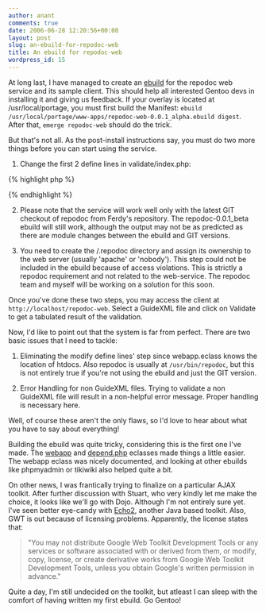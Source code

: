```yaml
---
author: anant
comments: true
date: 2006-06-28 12:20:56+00:00
layout: post
slug: an-ebuild-for-repodoc-web
title: An ebuild for repodoc-web
wordpress_id: 15
---
```


At long last, I have managed to create an
[ebuild](http://www.kix.in/soc/repodoc/repodoc-web-0.0.1_alpha.ebuild) for
the repodoc web service and its sample client. This should help all
interested Gentoo devs in installing it and giving us feedback. If your
overlay is located at /usr/local/portage, you must first build the Manifest:
`ebuild /usr/local/portage/www-apps/repodoc-web-0.0.1_alpha.ebuild digest`.
After that, `emerge repodoc-web` should do the trick.

But that's not all. As the post-install instructions say, you must do two
more things before you can start using the service.

1. Change the first 2 define lines in validate/index.php:

{% highlight php %}
<?php
define('HTDOCS', '/path/to/htdocs');
define('REPODOC', '/path/to/repodoc/executable');
?>
{% endhighlight %}

2. Please note that the service will work well only with the latest GIT
checkout of repodoc from Ferdy's repository. The repodoc-0.0.1_beta ebuild
will still work, although the output may not be as predicted as there are
module changes between the ebuild and GIT versions.

3. You need to create the /.repodoc directory and assign its ownership to
the web server (usually 'apache' or 'nobody'). This step could not be
included in the ebuild because of access violations. This is strictly a
repodoc requirement and not related to the web-service. The repodoc team and
myself will be working on a solution for this soon.

Once you've done these two steps, you may access the client at
`http://localhost/repodoc-web`. Select a GuideXML file and click on Validate
to get a tabulated result of the validation.

Now, I'd like to point out that the system is far from perfect. There are two
basic issues that I need to tackle:

1. Eliminating the modify define lines' step since webapp.eclass knows the
location of htdocs. Also repodoc is usually at `/usr/bin/repodoc`, but this
is not entirely true if you're not using the ebuild and just the GIT version.

2. Error Handling for non GuideXML files. Trying to validate a non GuideXML
file will result in a non-helpful error message. Proper handling is necessary
here.

Well, of course these aren't the only flaws, so I'd love to hear about what
you have to say about everything!

Building the ebuild was quite tricky, considering this is the first one I've
made. The [webapp](http://www.gentoo.org/proj/en/webapps/webapp-eclass.xml)
and [depend.php](http://gunnarwrobel.de/projects/EbuildDevelopment.html)
eclasses made things a little easier. The webapp eclass was nicely
documented, and looking at other ebuilds like phpmyadmin or tikiwiki also
helped quite a bit.

On other news, I was frantically trying to finalize on a particular AJAX
toolkit. After further discussion with Stuart, who very kindly let me make
the choice, it looks like we'll go with Dojo. Although I'm not entirely sure
yet. I've seen better eye-candy with
[Echo2](http://www.nextapp.com/platform/echo2/echo/), another Java based
toolkit. Also, GWT is out because of licensing problems. Apparently, the
license states that:

> "You may not distribute Google Web Toolkit Development Tools or any services or software associated with or derived from them, or modify, copy, license, or create derivative works from Google Web Toolkit Development Tools, unless you obtain Google's written permission in advance."

Quite a day, I'm still undecided on the toolkit, but atleast I can sleep with
the comfort of having written my first ebuild. Go Gentoo!
